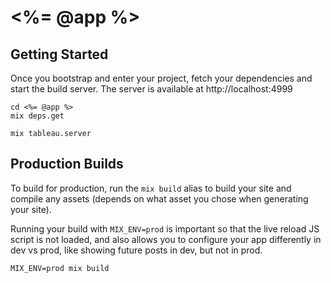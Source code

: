 # <%= @app %>

## Getting Started

Once you bootstrap and enter your project, fetch your dependencies and start the build server. The server is available at http://localhost:4999

```shell
cd <%= @app %>
mix deps.get

mix tableau.server
```

## Production Builds

To build for production, run the `mix build` alias to build your site and compile any assets (depends on what asset you chose when generating your site).

Running your build with `MIX_ENV=prod` is important so that the live reload JS script is not loaded, and also allows you to configure your app differently in dev vs prod, like showing future posts in dev, but not in prod.

```shell
MIX_ENV=prod mix build
```
